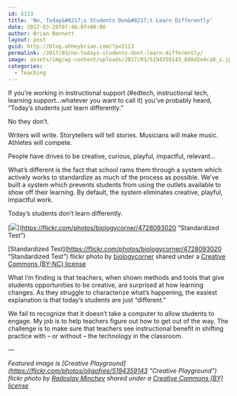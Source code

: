 ```yaml
---
id: 5113
title: 'No, Today&#8217;s Students Don&#8217;t Learn Differently'
date: 2017-03-28T07:46:07+00:00
author: Brian Bennett
layout: post
guid: http://blog.ohheybrian.com/?p=5113
permalink: /2017/03/no-todays-students-dont-learn-differently/
image: assets/img/wp-content/uploads/2017/03/5194359143_6d8d2e4ca8_z.jpg
categories:
  - Teaching
---
```

If you&#8217;re working in instructional support (#edtech, instructional tech, learning support&#8230;whatever you want to call it) you&#8217;ve probably heard, &#8220;Today&#8217;s students just learn differently.&#8221;

No they don&#8217;t.

Writers will write. Storytellers will tell stories. Musicians will make music. Athletes will compete.

People have drives to be creative, curious, playful, impactful, relevant&#8230;

What&#8217;s different is the fact that school rams them through a system which actively works to standardize as much of the process as possible. We&#8217;ve built a system which prevents students from using the outlets available to show off their learning. By default, the system eliminates creative, playful, impactful work.

Today&#8217;s students don&#8217;t learn differently.

[![](https://farm2.static.flickr.com/1412/4728093020_de5b2e5dda_z.jpg)](https://flickr.com/photos/biologycorner/4728093020 &#8220;Standardized Test&#8221;)

[Standardized Test](https://flickr.com/photos/biologycorner/4728093020 &#8220;Standardized Test&#8221;) flickr photo by [biologycorner](https://flickr.com/people/biologycorner) shared under a [Creative Commons (BY-NC) license](https://creativecommons.org/licenses/by-nc/2.0/)

What I&#8217;m finding is that teachers, when shown methods and tools that give students opportunities to be creative, are surprised at how learning changes. As they struggle to characterize what&#8217;s happening, the easiest explanation is that today&#8217;s students are just &#8220;different.&#8221;

We fail to recognize that it doesn&#8217;t take a computer to allow students to engage. My job is to help teachers figure out how to get out of the way. The challenge is to make sure that teachers see instructional benefit in shifting practice with &#8211; or without &#8211; the technology in the classroom.

&#8212;

_Featured image is [Creative Playground](https://flickr.com/photos/oligofree/5194359143 &#8220;Creative Playground&#8221;) flickr photo by [Radoslav Minchev](https://flickr.com/people/oligofree) shared under a [Creative Commons (BY) license](https://creativecommons.org/licenses/by/2.0/)_
